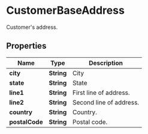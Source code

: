 

# CustomerBaseAddress

Customer's address.

## Properties

| Name | Type | Description |
|------------ | ------------- | ------------- |
|**city** | **String** | City |
|**state** | **String** | State |
|**line1** | **String** | First line of address. |
|**line2** | **String** | Second line of address. |
|**country** | **String** | Country. |
|**postalCode** | **String** | Postal code. |



